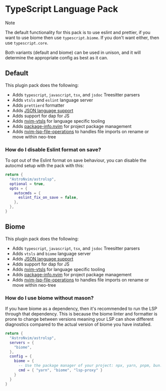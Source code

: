 # TypeScript Language Pack

> [!NOTE]
> The default functionality for this pack is to use eslint and prettier, if you want to use biome then use `typescript.biome`.
> If you don't want either, then use `typescript.core`.
>
> Both variants (default and biome) can be used in unison, and it will determine the appropriate config as best as it can.

## Default

This plugin pack does the following:

- Adds `typescript`, `javascript`, `tsx`, and `jsdoc` Treesitter parsers
- Adds `vtsls` and `eslint` language server
- Adds `prettierd` formatter
- Adds [JSON language support](../json)
- Adds support for dap for JS
- Adds [nvim-vtsls](https://github.com/yioneko/nvim-vtsls) for language specific tooling
- Adds [package-info.nvim](https://github.com/vuki656/package-info.nvim) for project package management
- Adds [nvim-lsp-file-operations](https://github.com/antosha417/nvim-lsp-file-operations) to handles file imports on rename or move within neo-tree

### How do I disable Eslint format on save?

To opt out of the Eslint format on save behaviour, you can disable the autocmd setup with the pack with this:

```lua
return {
  "AstroNvim/astrolsp",
  optional = true,
  opts = {
    autocmds = {
      eslint_fix_on_save = false,
    },
  },
}
```

## Biome

This plugin pack does the following:

- Adds `typescript`, `javascript`, `tsx`, and `jsdoc` Treesitter parsers
- Adds `vtsls` and `biome` language server
- Adds [JSON language support](../json)
- Adds support for dap for JS
- Adds [nvim-vtsls](https://github.com/yioneko/nvim-vtsls) for language specific tooling
- Adds [package-info.nvim](https://github.com/vuki656/package-info.nvim) for project package management
- Adds [nvim-lsp-file-operations](https://github.com/antosha417/nvim-lsp-file-operations) to handles file imports on rename or move within neo-tree

### How do I use biome without mason?

If you have biome as a dependency, then it's recommended to run the LSP through that dependency. This is because the biome linter and formatter
is prone to change between versions meaning your LSP can show different diagnostics compared to the actual version of biome you have installed.

```lua
return {
  "AstroNvim/astrolsp",
  servers = {
    "biome",
  },
  config = {
    biome = {
      -- Use the package manager of your project: npx, yarn, pnpm, bun...
      cmd = { "yarn", "biome", "lsp-proxy" }
    }
  }
}
```
